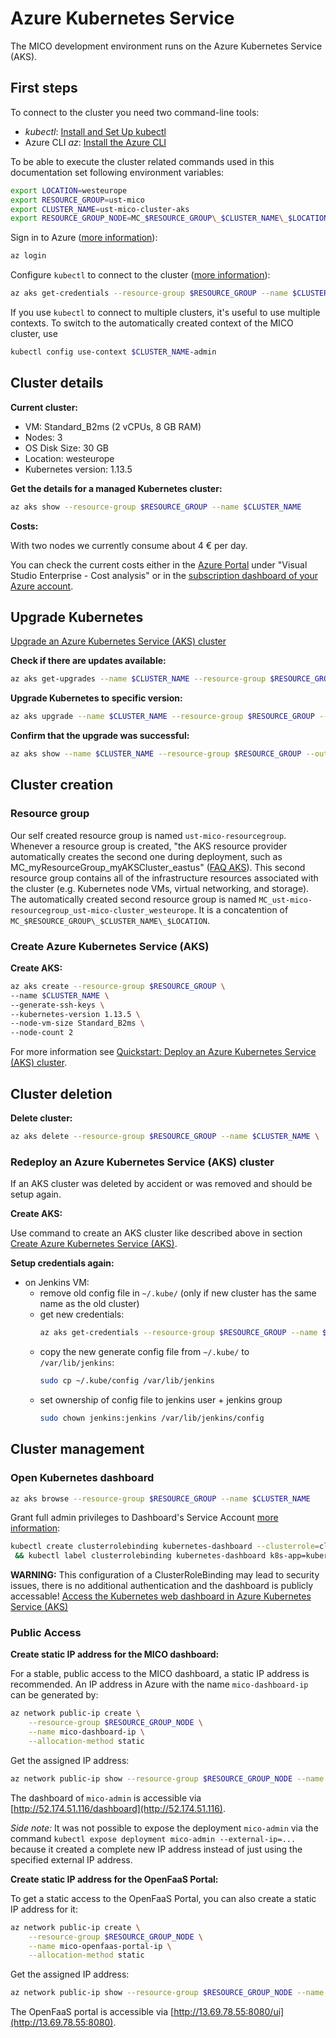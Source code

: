 # Azure Kubernetes Service

The MICO development environment runs on the Azure Kubernetes Service (AKS).

## First steps

To connect to the cluster you need two command-line tools:
* *kubectl*: [Install and Set Up kubectl](https://kubernetes.io/docs/tasks/tools/install-kubectl/)
* Azure CLI *az*: [Install the Azure CLI](https://docs.microsoft.com/en-us/cli/azure/install-azure-cli)

To be able to execute the cluster related commands used in this documentation set following environment variables:
```bash
export LOCATION=westeurope
export RESOURCE_GROUP=ust-mico
export CLUSTER_NAME=ust-mico-cluster-aks
export RESOURCE_GROUP_NODE=MC_$RESOURCE_GROUP\_$CLUSTER_NAME\_$LOCATION
```

Sign in to Azure ([more information](https://docs.microsoft.com/en-us/cli/azure/authenticate-azure-cli)):
```bash
az login
```

Configure `kubectl` to connect to the cluster ([more information](https://docs.microsoft.com/en-us/azure/aks/kubernetes-walkthrough#connect-to-the-cluster)):
```bash
az aks get-credentials --resource-group $RESOURCE_GROUP --name $CLUSTER_NAME --admin
```

If you use `kubectl` to connect to multiple clusters, it's useful to use multiple contexts.
To switch to the automatically created context of the MICO cluster, use
```bash
kubectl config use-context $CLUSTER_NAME-admin
```


## Cluster details

**Current cluster:**
* VM: Standard_B2ms (2 vCPUs, 8 GB RAM)
* Nodes: 3
* OS Disk Size: 30 GB
* Location: westeurope
* Kubernetes version: 1.13.5

**Get the details for a managed Kubernetes cluster:**
```bash
az aks show --resource-group $RESOURCE_GROUP --name $CLUSTER_NAME
```

**Costs:**

With two nodes we currently consume about 4 € per day.

You can check the current costs either in the [Azure Portal](https://portal.azure.com/) under "Visual Studio Enterprise - Cost analysis" or in the [subscription dashboard of your Azure account](https://account.azure.com/Subscriptions).


## Upgrade Kubernetes

[Upgrade an Azure Kubernetes Service (AKS) cluster](https://docs.microsoft.com/en-us/azure/aks/upgrade-cluster)

**Check if there are updates available:**
```bash
az aks get-upgrades --name $CLUSTER_NAME --resource-group $RESOURCE_GROUP --output table
```

**Upgrade Kubernetes to specific version:**
```bash
az aks upgrade --name $CLUSTER_NAME --resource-group $RESOURCE_GROUP --kubernetes-version 1.12.6
```

**Confirm that the upgrade was successful:**
```bash
az aks show --name $CLUSTER_NAME --resource-group $RESOURCE_GROUP --output table
```


## Cluster creation

### Resource group

Our self created resource group is named `ust-mico-resourcegroup`. Whenever a resource group is created, "the AKS resource provider automatically creates the second one during deployment, such as MC_myResourceGroup_myAKSCluster_eastus" ([FAQ AKS](https://docs.microsoft.com/de-de/azure/aks/faq)). This second resource group contains all of the infrastructure resources associated with the cluster (e.g. Kubernetes node VMs, virtual networking, and storage). The automatically created second resource group is named `MC_ust-mico-resourcegroup_ust-mico-cluster_westeurope`. It is a concatention of `MC_$RESOURCE_GROUP\_$CLUSTER_NAME\_$LOCATION`.

### Create Azure Kubernetes Service (AKS)

**Create AKS:**
```bash
az aks create --resource-group $RESOURCE_GROUP \
--name $CLUSTER_NAME \
--generate-ssh-keys \
--kubernetes-version 1.13.5 \
--node-vm-size Standard_B2ms \
--node-count 2
```
For more information see [Quickstart: Deploy an Azure Kubernetes Service (AKS) cluster](https://docs.microsoft.com/en-us/azure/aks/kubernetes-walkthrough).

## Cluster deletion

**Delete cluster:**
```bash
az aks delete --resource-group $RESOURCE_GROUP --name $CLUSTER_NAME \
```

### Redeploy an Azure Kubernetes Service (AKS) cluster

If an AKS cluster was deleted by accident or was removed and should be setup again.

**Create AKS:**

Use command to create an AKS cluster like described above in section [Create Azure Kubernetes Service (AKS)](#create-azure-kubernetes-service-aks).

**Setup credentials again:**

* on Jenkins VM:
  * remove old config file in `~/.kube/` (only if new cluster has the same name as the old cluster)
  * get new credentials:
    ```bash
    az aks get-credentials --resource-group $RESOURCE_GROUP --name $CLUSTER_NAME
    ```
  * copy the new generate config file from `~/.kube/` to `/var/lib/jenkins`:
    ```bash
    sudo cp ~/.kube/config /var/lib/jenkins
    ```
  * set ownership of config file to jenkins user + jenkins group
    ```bash
    sudo chown jenkins:jenkins /var/lib/jenkins/config
    ```

## Cluster management

### Open Kubernetes dashboard

```bash
az aks browse --resource-group $RESOURCE_GROUP --name $CLUSTER_NAME
```

Grant full admin privileges to Dashboard's Service Account [more information](https://github.com/kubernetes/dashboard/wiki/Access-control#admin-privileges):
```bash
kubectl create clusterrolebinding kubernetes-dashboard --clusterrole=cluster-admin --serviceaccount=kube-system:kubernetes-dashboard \
 && kubectl label clusterrolebinding kubernetes-dashboard k8s-app=kubernetes-dashboard
```

**WARNING:** This configuration of a ClusterRoleBinding may lead to security issues, there is no additional authentication and the dashboard is publicly accessable! [Access the Kubernetes web dashboard in Azure Kubernetes Service (AKS)](https://docs.microsoft.com/en-us/azure/aks/kubernetes-dashboard#for-rbac-enabled-clusters)

### Public Access

**Create static IP address for the MICO dashboard:**

For a stable, public access to the MICO dashboard, a static IP address is recommended. An IP address in Azure with the name `mico-dashboard-ip` can be generated by:
```bash
az network public-ip create \
    --resource-group $RESOURCE_GROUP_NODE \
    --name mico-dashboard-ip \
    --allocation-method static
```

Get the assigned IP address:
```bash
az network public-ip show --resource-group $RESOURCE_GROUP_NODE --name mico-dashboard-ip --query ipAddress --output tsv
```

The dashboard of `mico-admin` is accessible via [http://52.174.51.116/dashboard](http://52.174.51.116).

*Side note:* It was not possible to expose the deployment `mico-admin` via the command `kubectl expose deployment mico-admin --external-ip=...` because it created a complete new IP address instead of just using the specified external IP address.

**Create static IP address for the OpenFaaS Portal:**

To get a static access to the OpenFaaS Portal, you can also create a static IP address for it:
```bash
az network public-ip create \
    --resource-group $RESOURCE_GROUP_NODE \
    --name mico-openfaas-portal-ip \
    --allocation-method static
```

Get the assigned IP address:
```bash
az network public-ip show --resource-group $RESOURCE_GROUP_NODE --name mico-openfaas-portal-ip --query ipAddress --output tsv
```

The OpenFaaS portal is accessible via [http://13.69.78.55:8080/ui](http://13.69.78.55:8080).
